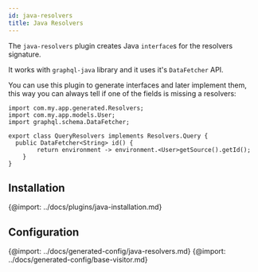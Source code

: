 ```yaml
---
id: java-resolvers
title: Java Resolvers
---
```


The `java-resolvers` plugin creates Java `interface`s for the resolvers signature.

It works with `graphql-java` library and it uses it's `DataFetcher` API.

You can use this plugin to generate interfaces and later implement them, this way you can always tell if one of the fields is missing a resolvers:

```
import com.my.app.generated.Resolvers;
import com.my.app.models.User;
import graphql.schema.DataFetcher;

export class QueryResolvers implements Resolvers.Query {
  public DataFetcher<String> id() {
        return environment -> environment.<User>getSource().getId();
    }
}
```

## Installation

{@import: ../docs/plugins/java-installation.md}

## Configuration

{@import: ../docs/generated-config/java-resolvers.md}
{@import: ../docs/generated-config/base-visitor.md}
